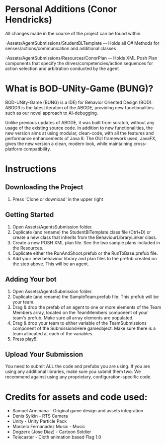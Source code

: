 # Personal Additions (Conor Hendricks)
All changes made in the course of the project can be found within:
  
-Assets/AgentSubmissions/StudentBLTemplate  -- Holds all C# Methods for senses/actions/communication and additional classes
  
-Assets/AgentSubmissions/Resources/ConorPlan -- Holds XML Posh Plan components that specify the drives/competencies/action sequences
                                                 for action selection and arbitration conducted by the agent

# What is BOD-UNity-Game (BUNG)?
BOD-UNity-Game (BUNG) is a IDE) for Behavior Oriented Design (BOD). ABOD3 is the latest iteration of the ABODE, providing new functionalities such as our novel approach to AI-debugging.

Unlike previous updates of ABODE, it was built from scratch, without any usage of the existing source code. In addition to new functionalities, the new version aims at using modular, clean-code, with all the features and performance enhancements of Java 8. The GUI framework used, JavaFX, gives the new version a clean, modern look, while maintaining cross-platform compatibility.

# Instructions
## Downloading the Project
1. Press 'Clone or download' in the upper right

## Getting Started
1. Open Assets/AgentsSubmission folder.
2. Duplicate (and rename) the StudentBlTemplate.class file (Ctrl+D) or create a new class that inherits from the BehaviourLibraryLinker class.
3. Create a new POSH XML plan file. See the two sample plans included in the Resources.
4. Duplicate either the RunAndShoot.prefub or the RunToBase.prefub file.
5. Add your new behaviour library and plan files to the prefub created on the step above. This will be an agent.

## Adding Your bot
1. Open Assets/AgentsSubmission folder.
2. Duplicate (and rename) the SampleTeam.prefub file. This prefub will be your team.
3. Drag & drop the prefab of an agent to one or more elements of the Team Members array, located on the TeamMembers component of your team's prefub. Make sure all array elements are populated.
4. Drag & drop your team to either variable of the TeamSubmissions component of the SubmissionsHere gameobject. Make sure there is a team allocated at each of the variables.
5. Press play!!!

## Upload Your Submission
You need to submit ALL the code and prefubs you are using. If you are using any additional libraries, make sure you submit them two. We recommend against using any proprietary, configuration-specific code.

# Credits for assets and code used:
- Samuel Arminana - Original game design and assets integration
- Denis Sylkin - RTS Camera
- Unity - Unity Particle Pack
- Marcelo Fernanadez Music - Music
- Dogzerx (Jose Diaz) - Cartoon Soldier
- Telecaster - Cloth animation based Flag 1.0
